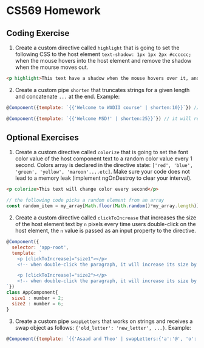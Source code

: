 # CS569 Homework
## Coding Exercise
1. Create a custom directive called `highlight` that is going to set the following CSS to the host element `text-shadow: 1px 1px 2px #cccccc;` when the mouse hovers into the host element and remove the shadow when the mourse moves out. 
```html
<p highlight>This text have a shadow when the mouse hovers over it, and no shadow when the mouse leaves.</p>
```
  
2. Create a custom pipe `shorten` that truncates strings for a given length and concatenate `...` at the end. Example:
```javascript
@Component({template: `{{'Welcome to WADII course' | shorten:10}}`}) // it will render `Welcome to...`
```
```javascript
@Component({template: `{{'Welcome MSD!' | shorten:25}}`}) // it will render `Welcome MSD!`, no changes.
```
## Optional Exercises
1. Create a custom directive called `colorize` that is going to set the font color value of the host component text to a random color value every 1 second. Colors array is declared in the directive state: `['red', 'blue', 'green', 'yellow', 'maroon'....etc]`. Make sure your code does not lead to a memory leak (implement ngOnDestroy to clear your interval).
```html
<p colorize>This text will change color every second</p>
```
```javascript
// the following code picks a random element from an array
const random_item = my_array[Math.floor(Math.random()*my_array.length)];
```
  
2. Create a custom directive called `clickToIncrease` that increases the size of the host element text by `n` pixels every time users double-click on the host element, the `n` value is passed as an input property to the directive. 
```javascript
@Component({
  selector: 'app-root',
  template: `
    <p [clickToIncrease]="size1"></p> 
    <!-- when double-click the paragraph, it will increase its size by 2px -->

    <p [clickToIncrease]="size2"></p> 
    <!-- when double-click the paragraph, it will increase its size by 6px -->
`})
class AppComponent{
  size1 : number = 2;
  size2 : number = 6;
}

```
3. Create a custom pipe `swapLetters` that works on strings and receives a swap object as follows: `{'old_letter': 'new_letter', ...}`. Example:
```javascript
@Component({template: `{{'Asaad and Theo' | swapLetters:{'a':'@', 'o': '0'} }}`}) // it will render `@s@@d @nd The0`
```
  
